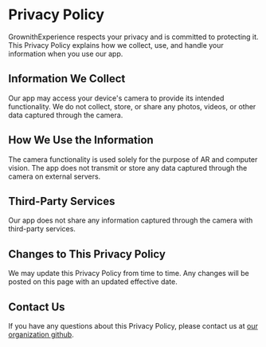 # Privacy Policy

GrownithExperience respects your privacy and is committed to protecting it. This Privacy Policy explains how we collect, use, and handle your information when you use our app.

## Information We Collect

Our app may access your device's camera to provide its intended functionality. We do not collect, store, or share any photos, videos, or other data captured through the camera.

## How We Use the Information

The camera functionality is used solely for the purpose of AR and computer vision. The app does not transmit or store any data captured through the camera on external servers.

## Third-Party Services

Our app does not share any information captured through the camera with third-party services.

## Changes to This Privacy Policy

We may update this Privacy Policy from time to time. Any changes will be posted on this page with an updated effective date.

## Contact Us

If you have any questions about this Privacy Policy, please contact us at [our organization github](https://github.com/grownith/grownith.github.io/).
